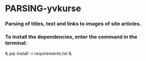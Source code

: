 # PARSING-yvkurse


### Parsing of titles, text and links to images of site articles.
### To install the dependencies, enter the command in the terminal:
& pip install -r requirements.txt &
